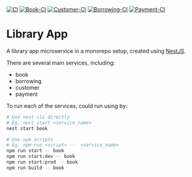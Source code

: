 [![CI](https://github.com/ckng0221/library-app/actions/workflows/ci.yml/badge.svg)](https://github.com/ckng0221/library-app/actions/workflows/ci.yml)
[![Book-CI](https://github.com/ckng0221/library-app/actions/workflows/book-ci.yml/badge.svg)](https://github.com/ckng0221/library-app/actions/workflows/book-ci.yml)
[![Customer-CI](https://github.com/ckng0221/library-app/actions/workflows/customer-ci.yml/badge.svg)](https://github.com/ckng0221/library-app/actions/workflows/customer-ci.yml)
[![Borrowing-CI](https://github.com/ckng0221/library-app/actions/workflows/borrowing-ci.yml/badge.svg)](https://github.com/ckng0221/library-app/actions/workflows/borrowing-ci.yml)
[![Payment-CI](https://github.com/ckng0221/library-app/actions/workflows/payment-ci.yml/badge.svg)](https://github.com/ckng0221/library-app/actions/workflows/payment-ci.yml)

# Library App

A library app microservice in a monorepo setup, created using [NestJS](https://nestjs.com/).

There are several main services, including:

- book
- borrowing
- customer
- payment

To run each of the services, could run using by:

```bash
# Use nest cli directly
# Eg. next start <service_name>
nest start book

# Use npm scripts
# Eg. npm run <script> --  <service_name>
npm run start -- book
npm run start:dev -- book
npm run start:prod -- book
npm run build -- book
```

